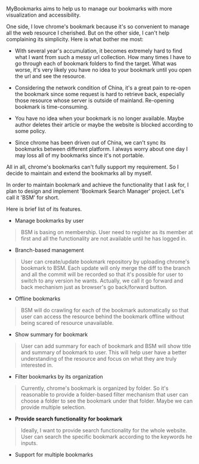 MyBookmarks aims to help us to manage our bookmarks with more visualization and accessibility.

One side, I love chrome's bookmark because it's so convenient to manage all the web resource I cherished. But on the other side, I can't help complaining its simplicity. Here is what bother me most:

+ With several year's accumulation, it becomes extremely hard to find what I want from such a messy url collection. How many times I have to go through each of bookmark folders to find the target. What was worse, it's  very likely you have no idea to your bookmark until you open the url and see the resource.

+ Considering the network condition of China, it's a great pain to re-open the bookmark since some request is hard to retrieve back, especially those resource whose server is outside of mainland.  Re-opening bookmark is time-consuming.

+ You have no idea when your bookmark is no longer available. Maybe author deletes their article or maybe the website is blocked according to some policy.

+ Since chrome has been driven out of China, we can't sync its bookmarks between different platform. I always worry about one day I may loss all of my bookmarks since it's not portable.

All in all, chrome's bookmarks can't fully support my requirement. So I decide to maintain and extend the bookmarks all by myself.

In order to maintain bookmark and achieve the functionality that I ask for, I plan to design and implement 'Bookmark Search Manager' project. Let's call it 'BSM' for short. 

Here is brief list of its features. 

+ Manage bookmarks by user
> BSM is basing on membership. User need to register as its member at first and all the  functionality are not available until he has logged in.

+ Branch-based management
> User can create/update bookmark repository by uploading chrome's bookmark to BSM. Each update will only merge the diff to the branch and all the commit will be recorded so that it's possible for user to switch to any version he wants. Actually, we call it go forward and back mechanism just as browser's go back/forward button.

+ Offline bookmarks
> BSM will do crawling for each of the bookmark automatically so that user can access the resource behind the bookmark offline without being scared of resource unavailable.

+ Show summary for bookmark
> User can add summary for each of bookmark and BSM will show title and summary of bookmark to user. This will help user have a better understanding of the resource and focus on what they are truly interested in.

+ Filter bookmarks by its organization
> Currently, chrome's bookmark is organized by folder.  So it's reasonable to provide a folder-based filter mechanism that user can choose a folder to see the bookmark under that folder. Maybe we can provide multiple selection.

+ **Provide search functionality for bookmark**
> Ideally, I want to provide search functionality for the whole website. User can search the specific bookmark according to the keywords he inputs.

+ Support for multiple bookmarks
